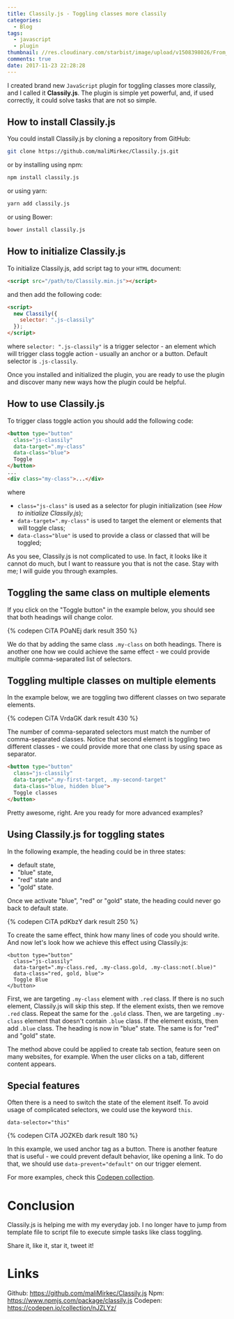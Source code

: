```yaml
---
title: Classily.js - Toggling classes more classily
categories:
  - Blog
tags:
  - javascript
  - plugin
thumbnail: //res.cloudinary.com/starbist/image/upload/v1508398026/From_WordPress_to_Hexo_xgibru.png
comments: true
date: 2017-11-23 22:28:28
---
```


I created brand new `JavaScript` plugin for toggling classes more classily, and I called it **Classily.js**. The plugin is simple yet powerful, and, if used correctly, it could solve tasks that are not so simple.

<!-- more -->

## How to install Classily.js

You could install Classily.js by cloning a repository from GitHub:

```bash
git clone https://github.com/maliMirkec/Classily.js.git
```

or by installing using npm:

```bash
npm install classily.js
```

or using yarn:

```bash
yarn add classily.js
```

or using Bower:

```bash
bower install classily.js
```

## How to initialize Classily.js

To initialize Classily.js, add script tag to your `HTML` document:

```html
<script src="/path/to/Classily.min.js"></script>
```

and then add the following code:

```html
<script>
  new Classily({
    selector: ".js-classily"
  });
</script>
```

where `selector: ".js-classily"` is a trigger selector - an element which will trigger class toggle action - usually an anchor or a button. Default selector is `.js-classily`.

Once you installed and initialized the plugin, you are ready to use the plugin and discover many new ways how the plugin could be helpful.

## How to use Classily.js

To trigger class toggle action you should add the following code:

```html
<button type="button"
  class="js-classily"
  data-target=".my-class"
  data-class="blue">
  Toggle
</button>
...
<div class="my-class">...</div>
```

where
- `class="js-class"` is used as a selector for plugin initialization (see _How to initialize Classily.js_);
- `data-target=".my-class"` is used to target the element or elements that will toggle class;
- `data-class="blue"` is used to provide a class or classed that will be toggled;

As you see, Classily.js is not complicated to use. In fact, it looks like it cannot do much, but I want to reassure you that is not the case. Stay with me; I will guide you through examples.

## Toggling the same class on multiple elements

If you click on the "Toggle button" in the example below, you should see that both headings will change color.

{% codepen CiTA POaNEj dark result 350 %}

We do that by adding the same class `.my-class` on both headings. There is another one how we could achieve the same effect - we could provide multiple comma-separated list of selectors.

## Toggling multiple classes on multiple elements

In the example below, we are toggling two different classes on two separate elements.

{% codepen CiTA VrdaGK dark result 430 %}

The number of comma-separated selectors must match the number of comma-separated classes. Notice that second element is toggling two different classes - we could provide more that one class by using space as separator.

```html
<button type="button"
  class="js-classily"
  data-target=".my-first-target, .my-second-target"
  data-class="blue, hidden blue">
  Toggle classes
</button>
```

Pretty awesome, right. Are you ready for more advanced examples?

## Using Classily.js for toggling states

In the following example, the heading could be in three states:
- default state,
- "blue" state,
- "red" state and
- "gold" state.

Once we activate "blue", "red" or "gold" state, the heading could never go back to default state.

{% codepen CiTA pdKbzY dark result 250 %}

To create the same effect, think how many lines of code you should write. And now let's look how we achieve this effect using Classily.js:

```
<button type="button"
  class="js-classily"
  data-target=".my-class.red, .my-class.gold, .my-class:not(.blue)"
  data-class="red, gold, blue">
  Toggle Blue
</button>
```

First, we are targeting `.my-class` element with `.red` class. If there is no such element, Classily.js will skip this step. If the element exists, then we remove `.red` class. Repeat the same for the `.gold` class. Then, we are targeting `.my-class` element that doesn't contain `.blue` class. If the element exists, then add `.blue` class. The heading is now in "blue" state. The same is for "red" and "gold" state.

The method above could be applied to create tab section, feature seen on many websites, for example. When the user clicks on a tab, different content appears.

## Special features

Often there is a need to switch the state of the element itself. To avoid usage of complicated selectors, we could use the keyword `this`.

```
data-selector="this"
```

{% codepen CiTA JOZKEb dark result 180 %}

In this example, we used anchor tag as a button. There is another feature that is useful - we could prevent default behavior, like opening a link. To do that, we should use `data-prevent="default"` on our trigger element.

For more examples, check this [Codepen collection](https://codepen.io/collection/nJZLYz/).

# Conclusion

Classily.js is helping me with my everyday job. I no longer have to jump from template file to script file to execute simple tasks like class toggling.

Share it, like it, star it, tweet it!

# Links

Github: https://github.com/maliMirkec/Classily.js
Npm: https://www.npmjs.com/package/classily.js
Codepen: https://codepen.io/collection/nJZLYz/
